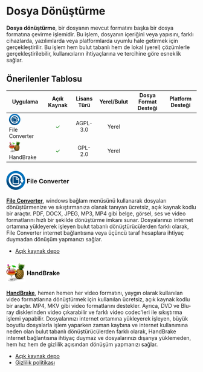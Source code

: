 <!-- NOTLAR
 - Bu kategoride lokal ve bulut tabanlı uygulamalar ayrı ayrı eklenebilir- tek bir tabloda belirtilebilir ancak lokal ve bulut tabanlı uygulamaların farkı anlatılmalıdır.
 - Tablo eklemeyi unutmayın
 - Uygun görseller eklemeyi unutmayın.
 - İçerik kuralları ve ekleme yapmak sayfalarını ziyaret edebilirsiniz -->

# Dosya Dönüştürme

**Dosya dönüştürme**, bir dosyanın mevcut formatını başka bir dosya formatına çevirme işlemidir. Bu işlem, dosyanın içeriğini veya yapısını, farklı cihazlarda, yazılımlarda veya platformlarda uyumlu hale getirmek için gerçekleştirilir. Bu işlem hem bulut tabanlı hem de lokal (yerel) çözümlerle gerçekleştirilebilir, kullanıcıların ihtiyaçlarına ve tercihine göre esneklik sağlar.

## Önerilenler Tablosu

| Uygulama | Açık Kaynak | Lisans Türü | Yerel/Bulut | Dosya Format Desteği | Platform Desteği |
|----------|:-----------:|:-----------:|:-----------:|:--------------------:|:----------------:|
| <span style="display: inline-block; vertical-align: middle;"><img src="docs/images/fileconverter-icon.png" alt="fileconverter" style="width: 30px; height: 30px;"> </span> <span style="display: inline-block; vertical-align: middle;"> File Converter </span> | <span style="color: green;">✓</span> | AGPL-3.0 | Yerel | <i class="fa-solid fa-music"></i> <i class="fa-solid fa-video"></i> <i class="fa-solid fa-image"></i> <i class="fa-solid fa-file"></i> | <i class="fa-brands fa-windows"></i> |
| <span style="display: inline-block; vertical-align: middle;"><img src="docs/images/handbrake-icon.png" alt="handbrake" style="width: 30px; height: 30px;"> </span> <span style="display: inline-block; vertical-align: middle;"> HandBrake </span> | <span style="color: green;">✓</span> | GPL-2.0 | Yerel | <i class="fa-solid fa-video"></i> | <i class="fa-brands fa-windows"></i> <i class="fa-brands fa-apple"></i> <i class="fa-brands fa-linux"></i> |

### <span style="display: inline-block; vertical-align: middle;"><img src="docs/images/fileconverter-icon.png" alt="fileconverter" style="width: 50px; height: 50px;"> </span> <span style="display: inline-block; vertical-align: middle;"> File Converter

[**File Converter**](https://file-converter.io/), windows bağlam menüsünü kullanarak dosyaları dönüştürmenize ve sıkıştırmanıza olanak tanıyan ücretsiz, açık kaynak kodlu bir araçtır. PDF, DOCX, JPEG, MP3, MP4 gibi belge, görsel, ses ve video formatlarını hızlı bir şekilde dönüştürme imkanı sunar. Dosyalarınızı internet ortamına yükleyerek işleyen bulut tabanlı dönüştürücülerden farklı olarak, File Converter internet bağlantısına veya üçüncü taraf hesaplara ihtiyaç duymadan dönüşüm yapmanızı sağlar.

- [Açık kaynak depo](https://github.com/Tichau/FileConverter)

### <span style="display: inline-block; vertical-align: middle;"><img src="docs/images/handbrake-icon.png" alt="handbrake" style="width: 50px; height: 50px;"> </span> <span style="display: inline-block; vertical-align: middle;"> HandBrake

[**HandBrake**](https://handbrake.fr/), hemen hemen her video formatını, yaygın olarak kullanılan video formatlarına dönüştürmek için kullanılan ücretsiz, açık kaynak kodlu bir araçtır. MP4, MKV gibi video formatlarını destekler. Ayrıca, DVD ve Blu-ray disklerinden video çıkarabilir ve farklı video codec'leri ile sıkıştırma işlemi yapabilir. Dosyalarınızı internet ortamına yükleyerek işleyen, büyük boyutlu dosyalarla işlem yaparken zaman kaybına ve internet kullanımına neden olan bulut tabanlı dönüştürücülerden farklı olarak, HandBrake internet bağlantısına ihtiyaç duymaz ve dosyalarınızı dışarıya yüklemeden, hem hız hem de gizlilik açısından dönüşüm yapmanızı sağlar.

- [Açık kaynak depo](https://github.com/HandBrake/HandBrake)
- [Gizlilik politikası](https://handbrake.fr/privacy.php)
  